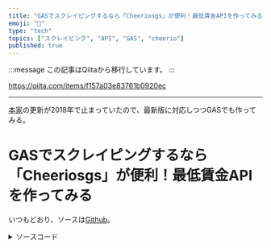 ```yaml
---
title: "GASでスクレイピングするなら「Cheeriosgs」が便利！最低賃金APIを作ってみる"
emoji: "📝"
type: "tech"
topics: ["スクレイピング", "API", "GAS", "cheerio"]
published: true
---
```


:::message
この記事はQiitaから移行しています。
:::

https://qiita.com/items/f157a03e83761b0920ec

---

[本家](https://takaya1992.hatenablog.jp/entry/2017/04/06/022344)の更新が2018年で止まっていたので、最新版に対応しつつGASでも作ってみる。

# GASでスクレイピングするなら「Cheeriosgs」が便利！最低賃金APIを作ってみる

いつもどおり、ソースは[Github](https://github.com/shimajima-eiji/Hosting/blob/GAS-minimum_wage/set.gs#L3-L74)。

<details><summary>ソースコード</summary><div>
```
  /**
   * ユーザー定義
   */
  const years = [
    {
      name: "令和",
      start: 2019,
    },
  ];

  /**
   * データクレンジング
   */    
  function replaces ( str )
  {
    return getDate( str ).trim()
      .replace( / /g, "" )
      .replace( /　/g, "" )
      .replace( /\)/g, "" )
      .replace( /\(/g, "" )
      .replace( /[０-９]/g, function ( word )
      {
        return String.fromCharCode( word.charCodeAt( 0 ) - 0xFEE0 )
      } );
  }
  function getDate ( str )
  {
    // 日付でなければやらない
    if ( str.indexOf( "年" ) == -1 ) return str;

    // 年号を西暦に直す。
    var ad = -1;  // 元年分を減らしておくため-1
    years.forEach( function ( year )
    {
      if ( str.indexOf( year.name ) > -1 )
      {
        ad += year.start;
        str = str.replace( year.name, "" );
      }
    } );

    // 元年は1年
    str = str.replace( "元", 1 )

    // 西暦を算出して-でつなげる
    var split = str.split( "年" );  // 2桁以上の検出に対応
    return ( Number( split[ 0 ] ) + ad )
      + "-"
      + split[ 1 ].replace( "月", "-" ).replace( "日", "" );
  }

  /**
   * メイン
   */
  const URL = PropertiesService.getScriptProperties().getProperties().url;
  const content = UrlFetchApp.fetch( URL ).getContentText();
  const $ = Cheerio.load( content );

  var result = [];
  var pointer = -1;
  const EXCLUDE_COLUMN = 3; // 最初の行だけおかしなものがあるので除外
  const COLUMNS = 4;
  $( "td" ).each( function ( i, td )
  {
    if ( i < EXCLUDE_COLUMN ) return;
    if ( i % COLUMNS == EXCLUDE_COLUMN )
    {
      result.push( [] );
      pointer++;
    }
    result[ pointer ].push( replaces( $( td ).text() ) );
  } );
```
</div></details>

スクレイピングでつらいのは、スクレイピングの処理ではなく、取得したデータのクレンジング。
具体的には、

- 必要な部分の括り出し
- 不正な値やデータを取り除く、置き換える

これを如何に頑張らないかが重要だと考える。
pythonだととりあえずpandas辺りに入れてしまえ！となるがJavascriptにそこまで求めるのは酷だろうか。

## Cheeriogs
[公式](https://github.com/tani/cheeriogs)

使い方はCheerioと同じなのでJQueryでスクレイピングをしている人にとっては馴染みやすい。

## 当初案
[Github(History)](https://github.com/shimajima-eiji/Hosting/commit/334503222be20d519d5cc5d9fbf88e163c732da9#diff-210a8378ce33326115f9b72aea5adcb2R3-R96)。

<details><summary>ソースコード</summary><div>
```
  /**
   * ユーザー定義
   */
  var yearsname2ad = {
    "元年": 2019,
  };
  const PROPERTIES = PropertiesService.getScriptProperties().getProperties();

  /**
   * システムロジック
   */

  function __scraping ()
  {
    var html = UrlFetchApp.fetch( PROPERTIES.url ).getContentText( 'UTF-8' ).replace( /\r?\n/g, "" ).replace( /[０-９]/g, function ( word )
    {
      return String.fromCharCode( word.charCodeAt( 0 ) - 0xFEE0 )
    } );
    var start = "<tbody>";
    var end = "</tbody>";
    return __cut( html, start, end );
  }

  var __match = {
    tr: /\<tr \w(.*?)\<\/tr\>/g,
    td: /\<td \w(.*?)\<\/td\>/g,
    year: /[\d元](.*)年/g,
    month: /年\d(.*)月/g,
    day: /月\d(.*)日/g,
    run: function ( str, pattern ) { return str.match( __match[ pattern ] ) },
  }
  function __cut ( str, sep )
  {
    return str.substring( str.indexOf( sep ) + sep.length, str.length );
  }
  function __rsubstring ( str, sep )
  {
    return str.substring( 0, str.indexOf( sep ) );
  }

  function __getYMD ( str, pattern )
  {
    var tmp = __match.run( str, pattern )[ 0 ]

    switch ( pattern )
    {
      case "year":
        tmp = yearsname2ad[ tmp ];
        break;

      case "month":
      case "day":
        tmp = tmp.substring( 1, tmp.length - 1 );
        if ( tmp.length == 1 ) tmp = "0" + tmp;
        break;
    }
    return tmp;
  }
  function __getDate ( str )
  {
    var year = __getYMD( str, "year" );
    var month = __getYMD( str, "month" );
    var day = __getYMD( str, "day" );
    return year + "-" + month + "-" + day;
  }

  /**
   * メイン
   */

  var table = __scraping()
  //  var table = test()

  /**
   * データクレンジング
   */
  var tr_items = __match.run( table, "tr" );
  var td_items = tr_items.map( function ( tr )
  {
    var tds = __match.run( tr, "td" );
    return tds.map( function ( td )
    {
      var clean_td = __rsubstring( __cut( td, ">" ), "<" )
        .trim()
        .replace( / /g, "" )
        .replace( /　/g, "" )
        .replace( /\(/g, "" )
        .replace( /\)/g, "" )
        ;
      if ( clean_td.indexOf( "年" ) > -1 ) clean_td = __getDate( clean_td );
      return clean_td;
    } );
  } );
  td_items.shift();
```
</div></details>

このように、うまいパターンマッチングを考えるしか方法が思いつかなかった。

なお、`getDate`関連と`str.replace`をリファクタリングしているので、そこは目を瞑ってほしい。

# 動くもの
[Web版](https://shimajima-eiji.github.io/Hosting/man-month/)

![簡易人月シミュレーター.png](https://qiita-image-store.s3.ap-northeast-1.amazonaws.com/0/122800/89d1c099-d5ec-ae0a-e02b-b90f7cb319a4.png)

Chrome拡張機能にも対応している。

# 手引
[最低賃金APIを使って簡易人月計算機をChrome拡張機能で作ってみた](https://note.com/nomuragoro/n/nf11cbbaf8f96)

